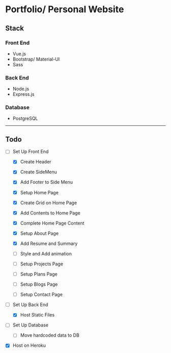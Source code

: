 # Portfolio/ Personal Website

## Stack

### Front End

- Vue.js
- Bootstrap/ Material-UI
- Sass

### Back End

- Node.js
- Express.js

### Database

- PostgreSQL

---

## Todo

- [ ] Set Up Front End

  - [x] Create Header
  - [x] Create SideMenu
  - [x] Add Footer to Side Menu

  - [x] Setup Home Page
  - [x] Create Grid on Home Page
  - [x] Add Contents to Home Page
  - [x] Complete Home Page Content

  - [x] Setup About Page
  - [x] Add Resume and Summary
  - [ ] Style and Add animation

  - [ ] Setup Projects Page

  - [ ] Setup Plans Page

  - [ ] Setup Blogs Page

  - [ ] Setup Contact Page

- [ ] Set Up Back End

  - [x] Host Static Files

- [ ] Set Up Database

  - [ ] Move hardcoded data to DB

- [x] Host on Heroku
